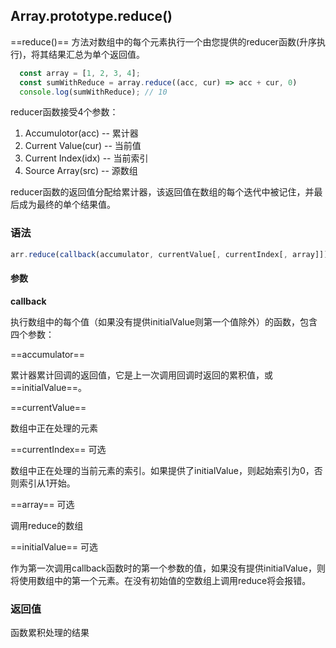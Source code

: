 ## Array.prototype.reduce()

==reduce()== 方法对数组中的每个元素执行一个由您提供的reducer函数(升序执行)，将其结果汇总为单个返回值。

```javascript
  const array = [1, 2, 3, 4];
  const sumWithReduce = array.reduce((acc, cur) => acc + cur, 0)
  console.log(sumWithReduce); // 10
```
reducer函数接受4个参数：
1. Accumulotor(acc) -- 累计器
2. Current Value(cur) -- 当前值
3. Current Index(idx) -- 当前索引
4. Source Array(src) -- 源数组

reducer函数的返回值分配给累计器，该返回值在数组的每个迭代中被记住，并最后成为最终的单个结果值。
### 语法

```javascript
arr.reduce(callback(accumulator, currentValue[, currentIndex[, array]])[, initialValue])
```
#### 参数

**callback**

执行数组中的每个值（如果没有提供initialValue则第一个值除外）的函数，包含四个参数：

==accumulator==

累计器累计回调的返回值，它是上一次调用回调时返回的累积值，或==initialValue==。

==currentValue==

数组中正在处理的元素

==currentIndex== 可选

数组中正在处理的当前元素的索引。如果提供了initialValue，则起始索引为0，否则索引从1开始。

==array== 可选

调用reduce的数组

==initialValue== 可选

作为第一次调用callback函数时的第一个参数的值，如果没有提供initialValue，则将使用数组中的第一个元素。在没有初始值的空数组上调用reduce将会报错。

### 返回值

函数累积处理的结果
